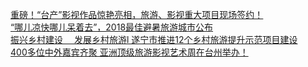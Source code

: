   
[重磅！“台产”影视作品惊艳亮相，旅游、影视重大项目现场签约！](http://www.dianyue.me/archives/422/0qpjifkqgnjxlygi/)  
[“哪儿凉快哪儿呆着去”，2018最佳避暑旅游城市公布](http://www.dianyue.me/archives/798/tfd8cd9nhq6qdofc/)  
[振兴乡村建设　 发展乡村旅游l 遂宁市推进12个乡村旅游提升示范项目建设](http://www.dianyue.me/archives/787/9xlgs8fvvl1ywhbv/)  
[400多位中外嘉宾齐聚 亚洲顶级旅游影视艺术周在台州举办！](http://www.dianyue.me/archives/369/knq8rj2rtg7j2jyl/)